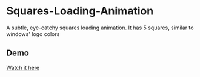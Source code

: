 # Squares-Loading-Animation

A subtle, eye-catchy squares loading animation. It has 5 squares, similar to windows' logo colors

## Demo

[Watch it here](./assets/Screen%20Recording%202025-03-09%20160732.mp4)